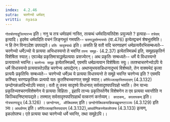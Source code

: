 ```yaml
---
index:  4.2.46
sutra:  चरणेभ्यो धर्मवत्
vritti:  nyasa
---
```


`गोतर्चरणाद्वुञित्यारभ्य` इति। ननु च तत्र धर्मग्रहमं नास्ति, तत्कथं धर्मवदित्यतिदेशः प्रयुज्यते ? इत्याह-- `तत्रेदम्` इत्यादि। इदमेव धर्मवदिति वचनं लिङ्गभूतं गमयति-- `चरणाद्धर्माम्नाययोः` (वा.476) इत्येतद्वचनं शेषभूतमिति। न हि तेन विनाऽदेश उपपद्यते। `वतिः सादृश्यार्थः` इति। असति हि वतौ यदि चरणग्रहणं धर्मप्रत्ययैरभिसम्बध्यते-- चरणेभ्यो धर्मेऽभ्यो ये प्रत्यया अभिधास्यन्ते ते भवन्ति `तस्य समूह-` (4.2.37) इत्येतस्मिन्नर्थ इति, समूहप्रकृतिर्न विशेषिता स्यात्। एवञ्चेह प्रकृतिमात्राद्धर्मप्रत्ययाः प्रसज्येरन्। अथ प्रकृतिः सम्बध्यते-- धर्मे ये विधास्यन्ते प्रत्ययास्ते भवन्ति। `चरणेभ्यः समूहः` इत्येतस्मिन्नर्थे, एवमपि धर्मप्रत्ययान विशेषिताः स्युः। ततश्चाचरणेभ्योऽपि ये धर्मे विधास्यन्ते प्रत्ययास्तेऽपीह चरणेभ्य आपद्येरन्। अथाप्युभयसन्निधानादुभयं विशेष्यते, तेन वाक्यभेदं कृत्वा प्रत्ययैः प्रकृतिभिः सम्बध्यते-- चरणेभ्यो धर्मेऽथ ये प्रत्यया विधास्यन्ते ते समूहे भवन्ति चरणेभ्य इति ? एवमपि कश्चित् चरणप्रकृतिकः प्रत्ययो यतः कुतश्चिच्चरणात् समूहे स्यात्। `कौपिञ्जलहास्तिपदादण्` (4.3.132) छन्दोग#आदिभ्योऽपि स्यात्। वतौ तु तस्य सादृश्ये विधानात् सर्वसादृश्यपरिग्रहो भवति। तेन याभ्यः प्रकृतिभ्यश्चरणविशेषणेन ये प्रत्ययाः विहिताः , इहापि ताभ्यः प्रकृतिस्तेनैव विशेषणेन त एव प्रत्यया भवन्तीति न किञ्चिदनिष्टमापद्यते। तस्मात् सर्वसादृश्यपरिग्रहार्थं वत्करणं कर्त्तव्यम्। ` काठकम्, कालापकम्` इति। `गोत्रचरणाद्वुञ्` (4.3.126) । `छान्दोग्यम्, औक्थिक्यम्` इति। `छन्दोगोक्थिकयाज्ञिकबह्वृचनटाञ्ञ्यः` (4.3.129) इति ञ्यः। `आथर्वणम्` इति। `कौपिञ्जलहास्तिपदादण्` (4.3.132),`आथर्वणिकस्येकलोपश्च` (4.3.133) इत्यण्, इकलोपश्च। एते प्रत्यया यथा चरणेभ्यो धर्मे भवन्ति, तथा समूहेऽपि।।

